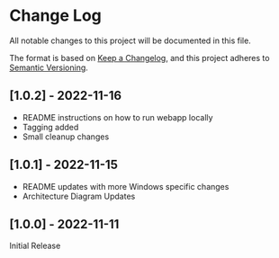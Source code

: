 # Change Log
All notable changes to this project will be documented in this file.

The format is based on [Keep a Changelog](https://keepachangelog.com/en/1.0.0/),
and this project adheres to [Semantic Versioning](https://semver.org/spec/v2.0.0.html).

## [1.0.2] - 2022-11-16
- README instructions on how to run webapp locally
- Tagging added
- Small cleanup changes

## [1.0.1] - 2022-11-15
- README updates with more Windows specific changes
- Architecture Diagram Updates

## [1.0.0] - 2022-11-11
Initial Release